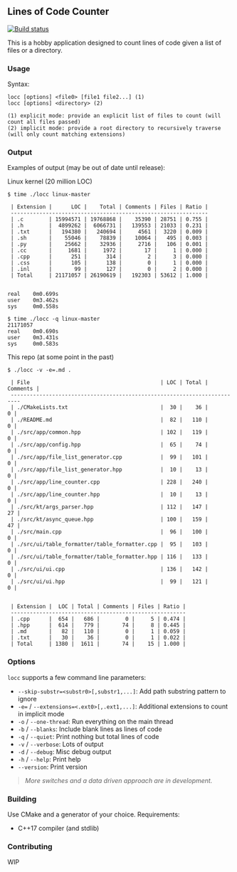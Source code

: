 ## Lines of Code Counter

[![Build status](https://ci.appveyor.com/api/projects/status/056xjwjht5fwxf4n?svg=true)](https://ci.appveyor.com/project/karnkaul/locc)

This is a hobby application designed to count lines of code given a list of files or a directory.

### Usage

Syntax:

```
locc [options] <file0> [file1 file2...] (1)
locc [options] <directory> (2)

(1) explicit mode: provide an explicit list of files to count (will count all files passed)
(2) implicit mode: provide a root directory to recursively traverse (will only count matching extensions)
```

### Output

Examples of output (may be out of date until release):

Linux kernel (20 million LOC)

```
$ time ./locc linux-master

 | Extension |      LOC |    Total | Comments | Files | Ratio |
 --------------------------------------------------------------
 | .c        | 15994571 | 19768868 |    35390 | 28751 | 0.755 |
 | .h        |  4899262 |  6066731 |   139553 | 21033 | 0.231 |
 | .txt      |   194380 |   240694 |     4561 |  3220 | 0.009 |
 | .sh       |    55046 |    78839 |    10064 |   495 | 0.003 |
 | .py       |    25662 |    32936 |     2716 |   106 | 0.001 |
 | .cc       |     1681 |     1972 |       17 |     1 | 0.000 |
 | .cpp      |      251 |      314 |        2 |     3 | 0.000 |
 | .css      |      105 |      138 |        0 |     1 | 0.000 |
 | .inl      |       99 |      127 |        0 |     2 | 0.000 |
 | Total     | 21171057 | 26190619 |   192303 | 53612 | 1.000 |


real    0m0.699s
user    0m3.462s
sys     0m0.558s

$ time ./locc -q linux-master
21171057
real    0m0.690s
user    0m3.431s
sys     0m0.583s
```

This repo (at some point in the past)

```
$ ./locc -v -e=.md .

 | File                                         | LOC | Total | Comments |
 -------------------------------------------------------------------------
 | ./CMakeLists.txt                             |  30 |    36 |        0 |
 | ./README.md                                  |  82 |   110 |        0 |
 | ./src/app/common.hpp                         | 102 |   119 |        0 |
 | ./src/app/config.hpp                         |  65 |    74 |        0 |
 | ./src/app/file_list_generator.cpp            |  99 |   101 |        0 |
 | ./src/app/file_list_generator.hpp            |  10 |    13 |        0 |
 | ./src/app/line_counter.cpp                   | 228 |   240 |        0 |
 | ./src/app/line_counter.hpp                   |  10 |    13 |        0 |
 | ./src/kt/args_parser.hpp                     | 112 |   147 |       27 |
 | ./src/kt/async_queue.hpp                     | 100 |   159 |       47 |
 | ./src/main.cpp                               |  96 |   100 |        0 |
 | ./src/ui/table_formatter/table_formatter.cpp |  95 |   103 |        0 |
 | ./src/ui/table_formatter/table_formatter.hpp | 116 |   133 |        0 |
 | ./src/ui/ui.cpp                              | 136 |   142 |        0 |
 | ./src/ui/ui.hpp                              |  99 |   121 |        0 |


 | Extension |  LOC | Total | Comments | Files | Ratio |
 -------------------------------------------------------
 | .cpp      |  654 |   686 |        0 |     5 | 0.474 |
 | .hpp      |  614 |   779 |       74 |     8 | 0.445 |
 | .md       |   82 |   110 |        0 |     1 | 0.059 |
 | .txt      |   30 |    36 |        0 |     1 | 0.022 |
 | Total     | 1380 |  1611 |       74 |    15 | 1.000 |
```

### Options

`locc` supports a few command line parameters:

- `--skip-substr=<substr0>[,substr1,...]`: Add path substring pattern to ignore
- `-e=` / `--extensions=<.ext0>[,.ext1,...]`: Additional extensions to count in implicit mode
- `-o` / `--one-thread`: Run everything on the main thread
- `-b` / `--blanks`: Include blank lines as lines of code
- `-q` / `--quiet`: Print nothing but total lines of code
- `-v` / `--verbose`: Lots of output
- `-d` / `--debug`: Misc debug output
- `-h` / `--help`: Print help
- `--version`: Print version

> _More switches and a data driven approach are in development._

### Building

Use CMake and a generator of your choice.
Requirements:

- C++17 compiler (and stdlib)

### Contributing

WIP

